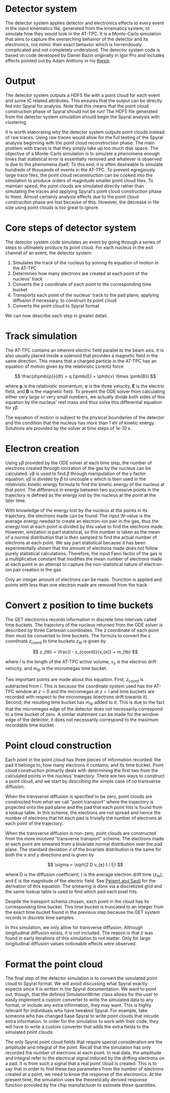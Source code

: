 # Detector system

The detector system applies detector and electronics effects to every event in the input kinematics file, generated from the kinematics system, to simulate how they would look in the AT-TPC. It is a Monte-Carlo simulation that aims to capture the overarching behavior of the detector and its electronics, not mimic their exact behavior which is horrendously complicated and not completely understood. The detector system code is based on code developed by Daniel Bazin originally in Igor Pro and includes effects pointed out by Adam Anthony in his [thesis](https://ezproxy.msu.edu/login?url=https://www.proquest.com/pqdtglobal1/dissertations-theses/fission-lead-region/docview/2855740534/sem-2?accountid=12598).

# Output

The detector system outputs a HDF5 file with a point cloud for each event and some IC related attributes. This ensures that the output can be directly fed into Spyral for analysis. Note that this means that the point cloud construction phase of Spyral should not be run! The HDF5 file generated from the detector system simulation should begin the Spyral analysis with clustering.

It is worth elaborating why the detector system outputs point clouds instead of raw traces. Using raw traces would allow for the full testing of the Spyral analysis beginning with the point cloud reconstruction phase. The main problem with traces is that they simply take up too much disk space. The objective of a Monte-Carlo simulation is to simulate a phenomena enough times that statistical error is essentially removed and whatever is observed is due to the phenomena itself. To this end, it is often desireable to simulate hundreds of thousands of events in the AT-TPC. To prevent egregiously large trace files, the point cloud reconstruction can be cooked into the simulation to produce orders of magnitude smaller point cloud files. To maintain speed, the point clouds are simulated directly rather than simulating the traces and applying Spyral's point cloud construction phase to them. Almost certainly analysis effects due to the point cloud construciton phase are lost because of this. However, the decrease in file size using point clouds is too great to ignore.

# Core steps of detector system

The detector system code simulates an event by going through a series of steps to ultimately produce its point cloud. For each nucleus in the exit channel of an event, the detector system:

1. Simulates the track of the nucleus by solving its equation of motion in the AT-TPC
2. Determines how many electrons are created at each point of the nucleus' track
3. Converts the z coordinate of each point to the corresponding time bucket
3. Transports each point of the nucleus' track to the pad plane, applying diffusion if necessary, to construct its point cloud
4. Converts the point cloud to Spyral format

We can now describe each step in greater detail.

# Track simulation

The AT-TPC contains an inherent electric field parallel to the beam axis. It is also usually placed inside a solenoid that provides a magnetic field in the same direction. This means that a charged particle in the AT-TPC has an equation of motion given by the relativistic Lorentz force

$$ 
\frac{d\pmb{p}}{dt} = q (\pmb{E} + \pmb{v} \times \pmb{B})
$$

where $\pmb{p}$ is the relativistic momentum, $\pmb{v}$ is the three velocity, $\pmb{E}$ is the electric field, and $\pmb{B}$ is the magnetic field. To prevent the ODE solver from calculating either very large or very small numbers, we actually divide both sides of this equation by the nucleus' rest mass and thus solve this differential equation for $\gamma \beta$. 

The equation of motion is subject to the physical boundaries of the detector and the condition that the nucleus has more than 1 eV of kinetic energy. Solutions are provided by the solver at time steps of 1e-10 s.

# Electron creation

Using $\gamma \beta$ provided by the ODE solver at each time step, the number of electrons created through ionization of the gas by the nucleus can be calculated. $\gamma \beta$ is used to find $\beta$ through manipulation of the $\gamma$ factor equation. $\gamma \beta$ is divided by $\beta$ to uncouple $\gamma$ which is then used in the relativistic kinetic energy formula to find the kinetic energy of the nucleus at that point. The difference in energy between two successive points in the trajectory is defined as the energy lost by the nucleus at the point at the later time.

With knowledge of the energy lost by the nucleus at the points in its trajectory, the electrons made can be found. The input W-value is the average energy needed to create an electron-ion pair in the gas, thus the energy lost at each point is divided by this value to find the electrons made. However, ionization is part statistical, so this number is taken as the mean of a normal distribution that is then sampled to find the actual number of electrons at each point. We say part statistical because it has been experimentally shown that the amount of electrons made does not follow purely statistical calculations. Therefore, the input Fano factor of the gas is a multiplicative constant that modifies the mean number of electrons made at each point in an attempt to capture the non-statistical nature of electron-ion pair creation in the gas.

Only an integer amount of electrons can be made. Trunction is applied and points with less than one electron made are removed from the track.

# Convert z position to time buckets

The GET electronics records information in discrete time intervals called time buckets. The trajectory of the nucleus returned from the ODE solver is described by three Cartesian coordinates. The z coordinate of each point then must be converted to time buckets. The formula to convert the z coordinate $z_{coord}$ to time buckets $z_{tb}$ is given by 

$$ 
z_{tb} = \frac{l - z_{coord}}{v_{e}} + m_{tb}
$$

where $l$ is the length of the AT-TPC active volume, $v_{e}$ is the electron drift velocity, and $m_{tb}$ is the micromegas time bucket. 

Two important points are made about this equation. First, $z_{coord}$ is subtracted from $l$. This is because the coordinate system used has the AT-TPC window at $z=0$ and the micromegas at $z=l$ and time buckets are recorded with respect to the micromegas (electrons drift towards it). Second, the resulting time bucket has $m_{tb}$ added to it. This is due to the fact that the micromegas edge of the detector does not necessarily correspond to a time bucket of zero. A similar statement can be made for the window edge of the detector; it does not necessarily correspond to the maximum recordable time bucket.

# Point cloud construction

Each point in the point cloud has three pieces of information recorded: the pad it belongs to, how many electrons it contains, and its time bucket. Point cloud construction primarily deals with determining the first two from the calculated points in the nucleus' trajectory. There are two ways to construct a point cloud, and we start by describing the simple case of no transverse diffusion.

When the transverse diffusion is specified to be zero, point clouds are constructed from what we call "point transport" where the trajectory is projected onto the pad plane and the pad that each point hits is found from a lookup table. In this scheme, the electrons are not spread and hence the number of electrons that hit each pad is trivially the number of electrons at each point of the trajectory.

When the transverse diffusion is non-zero, point clouds are constructed from the more involved "transverse transport" scheme. The electrons made at each point are smeared from a bivariate normal distribution over the pad plane. The standard deviation $\sigma$ of the bivariate distribution is the same for both the x and y directions and is given by

$$
\sigma = \sqrt{2 D v_{e} t / E}
$$

where D is the diffusion coefficient, $t$ is the average electron drift time ($z_{tb}$), and $E$ is the magnitude of the electric field. See [Peisert and Sauli](https://cds.cern.ch/record/154069?ln=en) for the derivation of this equation. The smearing is done via a discretized grid and the same lookup table is used to find which pad each pixel hits.

Despite the transport schema chosen, each point in the cloud has its corresponding time bucket. This time bucket is truncated to an integer from the exact time bucket found in the previous step because the GET system records in discrete time samples.

In this simulation, we only allow for transverse diffusion. Although longitudinal diffusion exists, it is not included. The reason is that it was found in early iterations of this simulation to not matter. Only for large longitudinal diffusion values noticeable effects were observed.

# Format the point cloud

The final step of the detector simulation is to convert the simulated point cloud to Spyral format. We will avoid discussing what Spyral exactly expects since it is written in the Spyral documentation. We want to point out, though, that the defined SimulationWriter class allows for the user to easily implement a custom converter to write the simulated data to any format, or include any extra information, they may want. This is highly relevant for individuals who have tweaked Spyral. For example, take someone who has changed base Spyral to write point clouds that inlcude extra information. In order for the simulation to work with their code, they will have to write a custom converter that adds the extra fields to the simulated point clouds.

The only Spyral point cloud fields that require special consideration are the amplitude and integral of the point. Recall that the simulation has only recorded the number of electrons at each point. In real data, the amplitude and integral refer to the electrical signal induced by the drifting electrons on a pad. It is from such a signal that a real point cloud is created. This is to say that in order to find these two parameters from the number of electrons created at a point, we need to know the response of the electronics. At the present time, the simulation uses the theoretically derived response function provided by the chip manufacturer to estimate these quantities.